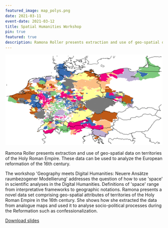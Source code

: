 ```yaml
---
featured_image: map_polys.png
date: 2021-03-11
event-date: 2021-03-12
title: Spatial Humanities Workshop
pin: true
featured: true
description: Ramona Roller presents extraction and use of geo-spatial data on territories of the Holy Roman Empire. These data can be used to analyze the European reformation of the 16th century.
---
```


![map](map_polys.png)

Ramona Roller presents extraction and use of geo-spatial data on territories of the Holy Roman Empire. These data can be used to analyze the European reformation of the 16th century.

The workshop 'Geography meets Digital Humanities: Neuere Ansätze raumbezogener Modellierung' addresses the question of how to use 'space' in scientific analyses in the Digital Humanities. Definitions of 'space' range from interpretative frameworks to geographic notations. Ramona presents a novel data set comprising geo-spatial attributes of territories of the Holy Roman Empire in the 16th century. She shows how she extracted the data from analogue maps and used it to analyse socio-political processes during the Reformation such as confessionalization.


<a href="2020-03-12_spathums.pdf">Download slides</a>
